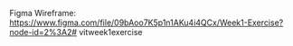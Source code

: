 Figma Wireframe: https://www.figma.com/file/09bAoo7K5p1n1AKu4i4QCx/Week1-Exercise?node-id=2%3A2# vitweek1exercise
